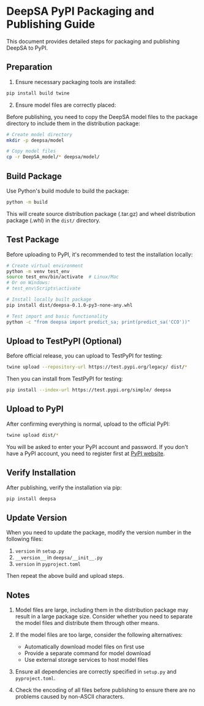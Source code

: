 # DeepSA PyPI Packaging and Publishing Guide

This document provides detailed steps for packaging and publishing DeepSA to PyPI.

## Preparation

1. Ensure necessary packaging tools are installed:

```bash
pip install build twine
```

2. Ensure model files are correctly placed:

Before publishing, you need to copy the DeepSA model files to the package directory to include them in the distribution package:

```bash
# Create model directory
mkdir -p deepsa/model

# Copy model files
cp -r DeepSA_model/* deepsa/model/
```

## Build Package

Use Python's build module to build the package:

```bash
python -m build
```

This will create source distribution package (.tar.gz) and wheel distribution package (.whl) in the `dist/` directory.

## Test Package

Before uploading to PyPI, it's recommended to test the installation locally:

```bash
# Create virtual environment
python -m venv test_env
source test_env/bin/activate  # Linux/Mac
# Or on Windows:
# test_env\Scripts\activate

# Install locally built package
pip install dist/deepsa-0.1.0-py3-none-any.whl

# Test import and basic functionality
python -c "from deepsa import predict_sa; print(predict_sa('CCO'))"
```

## Upload to TestPyPI (Optional)

Before official release, you can upload to TestPyPI for testing:

```bash
twine upload --repository-url https://test.pypi.org/legacy/ dist/*
```

Then you can install from TestPyPI for testing:

```bash
pip install --index-url https://test.pypi.org/simple/ deepsa
```

## Upload to PyPI

After confirming everything is normal, upload to the official PyPI:

```bash
twine upload dist/*
```

You will be asked to enter your PyPI account and password. If you don't have a PyPI account, you need to register first at [PyPI website](https://pypi.org).

## Verify Installation

After publishing, verify the installation via pip:

```bash
pip install deepsa
```

## Update Version

When you need to update the package, modify the version number in the following files:

1. `version` in `setup.py`
2. `__version__` in `deepsa/__init__.py`
3. `version` in `pyproject.toml`

Then repeat the above build and upload steps.

## Notes

1. Model files are large, including them in the distribution package may result in a large package size. Consider whether you need to separate the model files and distribute them through other means.

2. If the model files are too large, consider the following alternatives:
   - Automatically download model files on first use
   - Provide a separate command for model download
   - Use external storage services to host model files

3. Ensure all dependencies are correctly specified in `setup.py` and `pyproject.toml`.

4. Check the encoding of all files before publishing to ensure there are no problems caused by non-ASCII characters.